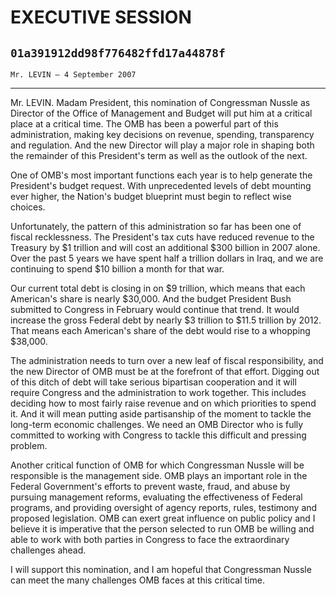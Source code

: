 # EXECUTIVE SESSION
## `01a391912dd98f776482ffd17a44878f`
`Mr. LEVIN — 4 September 2007`

---


Mr. LEVIN. Madam President, this nomination of Congressman Nussle as 
Director of the Office of Management and Budget will put him at a 
critical place at a critical time. The OMB has been a powerful part of 
this administration, making key decisions on revenue, spending, 
transparency and regulation. And the new Director will play a major 
role in shaping both the remainder of this President's term as well as 
the outlook of the next.

One of OMB's most important functions each year is to help generate 
the President's budget request. With unprecedented levels of debt 
mounting ever higher, the Nation's budget blueprint must begin to 
reflect wise choices.

Unfortunately, the pattern of this administration so far has been one 
of fiscal recklessness. The President's tax cuts have reduced revenue 
to the Treasury by $1 trillion and will cost an additional $300 billion 
in 2007 alone. Over the past 5 years we have spent half a trillion 
dollars in Iraq, and we are continuing to spend $10 billion a month for 
that war.

Our current total debt is closing in on $9 trillion, which means that 
each American's share is nearly $30,000. And the budget President Bush 
submitted to Congress in February would continue that trend. It would 
increase the gross Federal debt by nearly $3 trillion to $11.5 trillion 
by 2012. That means each American's share of the debt would rise to a 
whopping $38,000.

The administration needs to turn over a new leaf of fiscal 
responsibility, and the new Director of OMB must be at the forefront of 
that effort. Digging out of this ditch of debt will take serious 
bipartisan cooperation and it will require Congress and the 
administration to work together. This includes deciding how to most 
fairly raise revenue and on which priorities to spend it. And it will 
mean putting aside partisanship of the moment to tackle the long-term 
economic challenges. We need an OMB Director who is fully committed to 
working with Congress to tackle this difficult and pressing problem.

Another critical function of OMB for which Congressman Nussle will be 
responsible is the management side. OMB plays an important role in the 
Federal Government's efforts to prevent waste, fraud, and abuse by 
pursuing management reforms, evaluating the effectiveness of Federal 
programs, and providing oversight of agency reports, rules, testimony 
and proposed legislation. OMB can exert great influence on public 
policy and I believe it is imperative that the person selected to run 
OMB be willing and able to work with both parties in Congress to face 
the extraordinary challenges ahead.

I will support this nomination, and I am hopeful that Congressman 
Nussle can meet the many challenges OMB faces at this critical time.